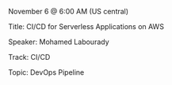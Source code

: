 November 6 @ 6:00 AM (US central)

Title: CI/CD for Serverless Applications on AWS

Speaker: Mohamed Labourady

Track: CI/CD

Topic: DevOps Pipeline


